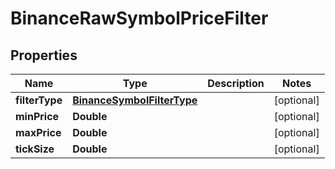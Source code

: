 # BinanceRawSymbolPriceFilter

## Properties
Name | Type | Description | Notes
------------ | ------------- | ------------- | -------------
**filterType** | [**BinanceSymbolFilterType**](BinanceSymbolFilterType.md) |  |  [optional]
**minPrice** | **Double** |  |  [optional]
**maxPrice** | **Double** |  |  [optional]
**tickSize** | **Double** |  |  [optional]
